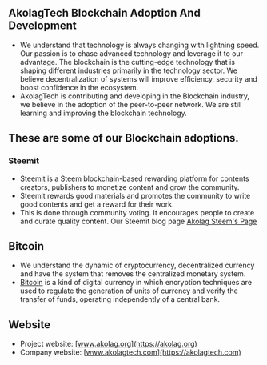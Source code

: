 ## AkolagTech Blockchain Adoption And Development
- We understand that technology is always changing with lightning speed. Our passion is to chase advanced technology and leverage it to our advantage. The blockchain is the cutting-edge technology that is shaping different industries primarily in the technology sector. We believe decentralization of systems will improve efficiency, security and boost confidence in the ecosystem.
- AkolagTech is contributing and developing in the Blockchain industry, we believe in the adoption of the peer-to-peer network. We are still learning and improving the blockchain technology. 

## These are some of our Blockchain adoptions.

### Steemit
- [Steemit](https://steemit.com/faq.html#What_is_Steemit_com) is a [Steem](https://www.steem.com/) blockchain-based rewarding platform for contents creators, publishers to monetize content and grow the community.
- Steemit rewards good materials and promotes the community to write good contents and get a reward for their work.
- This is done through community voting. It encourages people to create and curate quality content.
Our Steemit blog page [Akolag Steem's Page](https://steemit.com/@akolag)
## Bitcoin
- We understand the dynamic of cryptocurrency, decentralized currency and have the system that removes the centralized monetary system.
- [Bitcoin](https://bitcoin.org/en/) is a kind of digital currency in which encryption techniques are used to regulate the generation of units of currency and verify the transfer of funds, operating independently of a central bank.

## Website
- Project website: [www.akolag.org](https://akolag.org)
- Company website: [www.akolagtech.com](https://akolagtech.com)

